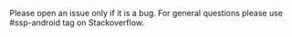 Please open an issue only if it is a bug. For general questions please use #ssp-android tag on Stackoverflow.